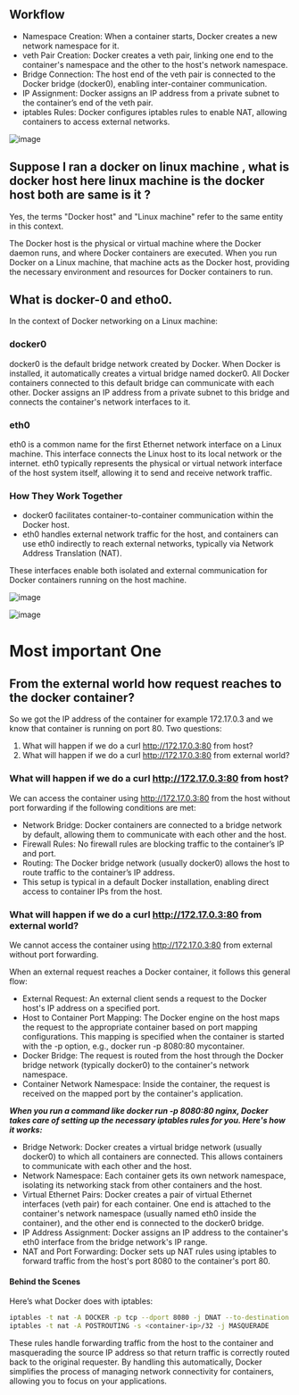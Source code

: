 ## Workflow
- Namespace Creation: When a container starts, Docker creates a new network namespace for it.
- veth Pair Creation: Docker creates a veth pair, linking one end to the container's namespace and the other to the host's network namespace.
- Bridge Connection: The host end of the veth pair is connected to the Docker bridge (docker0), enabling inter-container communication.
- IP Assignment: Docker assigns an IP address from a private subnet to the container’s end of the veth pair.
- iptables Rules: Docker configures iptables rules to enable NAT, allowing containers to access external networks.

![image](https://github.com/MeSabya/Kubernetes/assets/33947539/562b64ab-deea-45c4-9a3a-c653adbf6b0e)

## Suppose I ran a docker on linux machine , what is docker host here linux machine is the docker host both are same is it ?

Yes, the terms "Docker host" and "Linux machine" refer to the same entity in this context.

The Docker host is the physical or virtual machine where the Docker daemon runs, and where Docker containers are executed. When you run Docker on a Linux machine, that machine acts as the Docker host, 
providing the necessary environment and resources for Docker containers to run.

## What is docker-0 and etho0.
In the context of Docker networking on a Linux machine:

### docker0
docker0 is the default bridge network created by Docker.
When Docker is installed, it automatically creates a virtual bridge named docker0.
All Docker containers connected to this default bridge can communicate with each other.
Docker assigns an IP address from a private subnet to this bridge and connects the container's network interfaces to it.

### eth0
eth0 is a common name for the first Ethernet network interface on a Linux machine.
This interface connects the Linux host to its local network or the internet.
eth0 typically represents the physical or virtual network interface of the host system itself, allowing it to send and receive network traffic.

### How They Work Together
- docker0 facilitates container-to-container communication within the Docker host.
- eth0 handles external network traffic for the host, and containers can use eth0 indirectly to reach external networks, typically via Network Address Translation (NAT).

These interfaces enable both isolated and external communication for Docker containers running on the host machine.

![image](https://github.com/MeSabya/Kubernetes/assets/33947539/a024521d-fed5-492b-8acd-81f1603c314a)

![image](https://github.com/MeSabya/Kubernetes/assets/33947539/f26dbe00-768c-432e-966d-c3201d357633)

# Most important One
## From the external world how request reaches to the docker container?
So we got the IP address of the container for example 172.17.0.3 and we know that container is running on port 80.
Two questions:

1. What will happen if we do a curl http://172.17.0.3:80 from host? 
2. What will happen if we do a curl http://172.17.0.3:80 from external world?

###  What will happen if we do a curl http://172.17.0.3:80 from host? 
We can access the container using http://172.17.0.3:80 from the host without port forwarding if the following conditions are met:

- Network Bridge: Docker containers are connected to a bridge network by default, allowing them to communicate with each other and the host.
- Firewall Rules: No firewall rules are blocking traffic to the container’s IP and port.
- Routing: The Docker bridge network (usually docker0) allows the host to route traffic to the container’s IP address.
- This setup is typical in a default Docker installation, enabling direct access to container IPs from the host.

###  What will happen if we do a curl http://172.17.0.3:80 from external world?
We cannot access the container using http://172.17.0.3:80 from external without port forwarding.

When an external request reaches a Docker container, it follows this general flow:

- External Request: An external client sends a request to the Docker host's IP address on a specified port.
- Host to Container Port Mapping: The Docker engine on the host maps the request to the appropriate container based on port mapping configurations. This mapping is specified when the container is started with the -p option, e.g., docker run -p 8080:80 mycontainer.
- Docker Bridge: The request is routed from the host through the Docker bridge network (typically docker0) to the container's network namespace.
- Container Network Namespace: Inside the container, the request is received on the mapped port by the container's application.

***When you run a command like docker run -p 8080:80 nginx, Docker takes care of setting up the necessary iptables rules for you. Here's how it works:***

- Bridge Network: Docker creates a virtual bridge network (usually docker0) to which all containers are connected. This allows containers to communicate with each other and the host.
- Network Namespace: Each container gets its own network namespace, isolating its networking stack from other containers and the host.
- Virtual Ethernet Pairs: Docker creates a pair of virtual Ethernet interfaces (veth pair) for each container. One end is attached to the container's network namespace (usually named eth0 inside the container), and the other end is connected to the docker0 bridge.
- IP Address Assignment: Docker assigns an IP address to the container's eth0 interface from the bridge network's IP range.
- NAT and Port Forwarding: Docker sets up NAT rules using iptables to forward traffic from the host's port 8080 to the container's port 80.

#### Behind the Scenes
Here’s what Docker does with iptables:

```sh
iptables -t nat -A DOCKER -p tcp --dport 8080 -j DNAT --to-destination <container-ip>:80
iptables -t nat -A POSTROUTING -s <container-ip>/32 -j MASQUERADE
```

These rules handle forwarding traffic from the host to the container and masquerading the source IP address so that return traffic is correctly routed back to the original requester.
By handling this automatically, Docker simplifies the process of managing network connectivity for containers, allowing you to focus on your applications.
